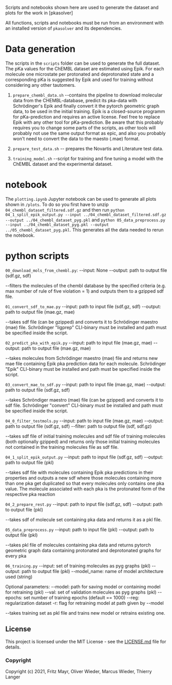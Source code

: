 Scripts and notebooks shown here are used to generate the dataset and plots for the work in [pkasolver]

All functions, scripts and notebooks must be run from an environment with an installed version of `pkasolver` and its dependencies. 



# Data generation

The scripts in the `scripts` folder can be used to generate the full dataset. 
The pKa values for the ChEMBL dataset are estimated using Epik.
For each molecule one microstate per protonated and deprotonated state and a corresponding pKa is suggested by Epik and used for training without considering any other tautomers.

1. `prepare_chembl_data.sh` --contains the pipeline to download molecular data from the CHEMBL-database, predict its pka-data with Schrödinger's Epik and finally convert it the pytorch geometric graph data, to be used in the initial training. Epik is a closed-source programm for pKa-prediction and requires an active license. Feel free to replace Epik with any other tool for pKa-prediction. Be aware that this probably requires you to change some parts of the scripts, as other tools will probably not use the same output format as epic, and also you probably won't need to convert the data to the maesto (.mae) format.

2. `prepare_test_data.sh` -- prepares the Novartis and Literature test data.

4. `training_model.sh` --script for training and fine tuning a model with the ChEMBL dataset and the experimental dataset.

# notebook

The `plotting.ipynb` Jupyter notebook can be used to generate all plots shown in `/plots`. 
To do so you first have to unzip `04_chembl_dataset_filtered.sdf.gz` and then run 
`python 04_1_split_epik_output.py --input ../04_chembl_dataset_filtered.sdf.gz --output ../04_chembl_dataset_pyg.pkl`
and
`python 05_data_preprocess.py --input ../04_chembl_dataset_pyg.pkl --output ../05_chembl_dataset_pyg.pkl`.
This generates all the data needed to rerun the notebook.

# python scripts

`00_download_mols_from_chembl.py`:
--input: None 
--output: path to output file (sdf.gz, sdf) 

--filters the molecules of the chembl database by the specified criteria (e.g. max number of rule of five violation = 1) and outputs them to a gzipped sdf file.

`01_convert_sdf_to_mae.py` 
--input: path to input file (sdf.gz, sdf)
--output: path to output file (mae.gz, mae)

--takes sdf file (can be gzipped) and converts it to Schrödinger maestro (mae) file. Schrödinger "ligprep" CLI-binary must be installed and path must be specified inside the script.  

`02_predict_pka_with_epik.py` 
--input: path to input file (mae.gz, mae)
--output: path to output file (mae.gz, mae)

--takes molecules from Schrödinger maestro (mae) file and returns new mae file containing Epik pka prediction data for each molecule. Schrödinger "Epik" CLI-binary must be installed and path must be specified inside the script.

`03_convert_mae_to_sdf.py` 
--input: path to input file (mae.gz, mae)
--output: path to output file (sdf.gz, sdf)

--takes Schröndiger maestro (mae) file (can be gzipped) and converts it to sdf file. Schrödinger "convert" CLI-binary must be installed and path must be specified inside the script.


`04_0_filter_testmols.py` 
--input: path to input file (mae.gz, mae)
--output: path to output file (sdf.gz, sdf)
--filter: path to output file (sdf, sdf.gz)
 

--takes sdf file of initial training molecules and sdf file of training molecules (both optionally gzipped) and returns only those initial training molecules not contained in the training molecules file as sdf file. 

`04_1_split_epik_output.py` 
--input: path to input file (sdf.gz, sdf)
--output: path to output file (pkl)

--takes sdf file with molecules containing Epik pka predictions in their properties and outputs a new sdf where those molecules containing more than one pka get duplicated so that every molecules only contains one pka value. The molecule associated with each pka is the protonated form of the respective pka reaction

`04_2_prepare_rest.py` 
--input: path to input file (sdf.gz, sdf)
--output: path to output file (pkl)

--takes sdf of molecule set containing pka data and returns it as a pkl file.

`05_data_preprocess.py` 
--input: path to input file (pkl)
--output: path to output file (pkl)

--takes pkl file of molecules containing pka data and returns pytorch geometric graph data containing protonated and deprotonated graphs for every pka

`06_training.py` 
--input: set of training molecules as pyg graphs (pkl)
--output: path to output file (pkl)
--model_name: name of model architecture used (string)

Optional parameters:
--model: path for saving model or containing model for retraining (pkl)
--val: set of validation molecules as pyg graphs (pkl)
--epochs: set number of training epochs (default == 1000)
--reg: regularization dataset
-r: flag for retraining model at path given by --model

--takes training set as pkl file and trains new model or retrains existing one. 


## License

This project is licensed under the MIT License - see the [LICENSE.md](LICENSE.md) file for details.

### Copyright

Copyright (c) 2021, Fritz Mayr, Oliver Wieder, Marcus Wieder, Thierry Langer
